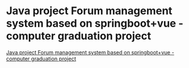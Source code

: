 # Java project Forum management system based on springboot+vue - computer graduation project
[Java project Forum management system based on springboot+vue - computer graduation project](https://aiwithcloud.com/2022/09/16/java_project_forum_management_system_based_on_springbootvue___computer_graduation_project/)